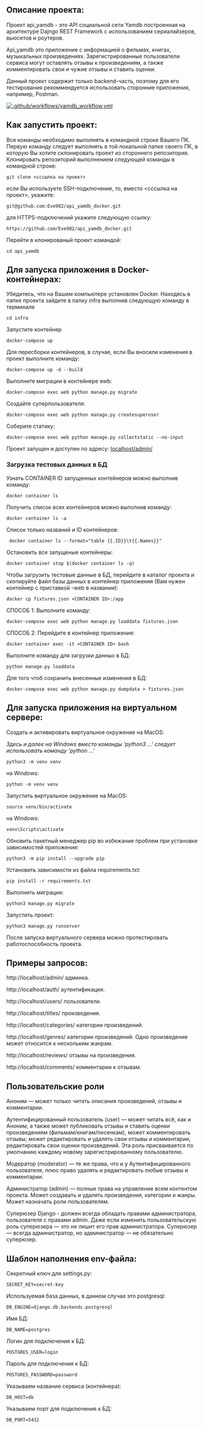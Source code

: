## **Описание проекта:**
Проект api_yamdb - это API социальной сети Yamdb построенная на архитектуре Dajngo REST Framework с использованием сериалайзеров, вьюсетов и роутеров.

Api_yamdb это приложение с информацией о фильмах, книгах, музыкальных произведениях. Зарегистрированные пользователи сервиса могут оставлять отзывы к произведениям, а также комментировать свои и чужие отзывы и ставить оценки.

Данный проект содержит только backend-часть, поэтому для его тестирования рекоммендуется использовать сторонние приложения, например, Postman.
<!-- Ссылка на опубликованый проект:
```
http://158.160.36.205/admin/
```
Ссыка на redoc.yaml:
```
http://158.160.36.205/redoc/
``` -->

[![.github/workflows/yamdb_workflow.yml](https://github.com/Eve982/yamdb_final/actions/workflows/yamdb_workflow.yml/badge.svg)](https://github.com/Eve982/yamdb_final/actions/workflows/yamdb_workflow.yml)

## **Как запустить проект:**
Все команды необходимо выполнять в командной строке Вашего ПК. Первую команду следует выполнять в той локальной папке своего ПК, в которую Вы хотите склонировать проект из стороннего репозитория.
Клонировать репозиторий выполнением следующей команды в командной строке:

```
git clone <сссылка на проект>
```
если Вы используете SSH-подключение, то, вместо <сссылка на проект>, укажите:

```
git@github.com:Eve982/api_yamdb_docker.git
```
для HTTPS-подключений укажите следующую ссылку:

```
https://github.com/Eve982/api_yamdb_docker.git
```

Перейти в клонированый проект командой:

```
cd api_yamdb
```
## Для запуска приложения в Docker-контейнерах:

Убедитесь, что на Вашем компьютере установлен Docker.
Находясь в папке проекта зайдите в папку infra выполнив следующую команду в терминале
```
cd infra
```
Запустите контейнер
```
docker-compose up
```
Для пересборки контейнеров, в случае, если Вы вносили изменения в проект выполните команду:
```
docker-compose up -d --build
```
Выполните миграции в контейнере ewb:
```
docker-compose exec web python manage.py migrate
```
Создайте суперпользователя:
```
docker-compose exec web python manage.py createsuperuser
```
Соберите статику:
```
docker-compose exec web python manage.py collectstatic --no-input
```
Проект запущен и доступен по адресу: [localhost/admin/](localhost/admin/)

### **Загрузка тестовых данных в БД**
Узнать CONTAINER ID запущенных контейнеров можно выполнив команду:
```
docker container ls
```
Получить список всех контейнеров можно выполнив команду:
```
docker container ls -a
```
Список только названий и ID контейнеров:
```
 docker container ls --format="table {{.ID}}\t{{.Names}}"
```
Остановить все запущеные контейнеры:
```
docker container stop $(docker container ls -q)
```
Чтобы загрузить тестовые данные в БД, перейдите в каталог проекта и скопируйте файл базы данных в контейнер приложения (Вам нужен контейнер с приставкой -web в названии):
```
docker cp fixtures.json <CONTAINER ID>:/app
```
СПОСОБ 1:
Выполните команду:
```
docker-compose exec web python manage.py loaddata fixtures.json
```
СПОСОБ 2:
Перейдите в контейнер приложения:
```
docker container exec -it <CONTAINER ID> bash
```
Выполните команду для загрузки данных в БД:
```
python manage.py loaddata
```
Для того чтоб сохранить внесенные изменения в БД:
```
docker-compose exec web python manage.py dumpdata > fixtures.json
```

## Для запуска приложения на виртуальном сервере:
Cоздать и активировать виртуальное окружение на MacOS:

*Здесь и далее на Windows вместо команды 'python3 ...' следует использовать команду 'python ...'*

```
python3 -m venv venv
```
на Windows:
```
python -m venv venv
```
Запустить виртуальное окружение на MacOS:

```
source venv/bin/activate
```
на Windows:
```
venv\Scripts\activate
```
Обновить пакетный менеджер pip во избежание проблем при установке зависимостей приложения:

```
python3 -m pip install --upgrade pip
```
Установить зависимости из файла requirements.txt:

```
pip install -r requirements.txt
```
Выполнить миграции:

```
python3 manage.py migrate
```

Запустить проект:

```
python3 manage.py runserver
```

После запуска виртуального сервера можно протестировать работоспособность проекта.

## **Примеры запросов:**

http://localhost/admin/ админка.

http://localhost/auth/ аутентификация.

http://localhost/users/ пользователи.

http://localhost/titles/ произведения.

http://localhost/categories/ категории произведений.

http://localhost/genres/ категории произведений. Одно произведение может относится к нескольким жанрам.

http://localhost/reviews/ отзывы на произведения.

http://localhost/comments/ комментарии к отзывам.

## **Пользовательские роли**
Аноним — может только читать описания произведений, отзывы и комментарии.

Аутентифицированный пользователь (user) — может читать всё, как и Аноним, а также может публиковать отзывы и ставить оценки произведениям (фильмам/книгам/песенкам), может комментировать отзывы; может редактировать и удалять свои отзывы и комментарии, редактировать свои оценки произведений. Эта роль присваивается по умолчанию каждому новому зарегистрированному пользователю.

Модератор (moderator) — те же права, что и у Аутентифицированного пользователя, плюс право удалять и редактировать любые отзывы и комментарии.

Администратор (admin) — полные права на управление всем контентом проекта. Может создавать и удалять произведения, категории и жанры. Может назначать роли пользователям.

Суперюзер Django - должен всегда обладать правами администратора, пользователя с правами admin. Даже если изменить пользовательскую роль суперюзера — это не лишит его прав администратора. Суперюзер — всегда администратор, но администратор — не обязательно суперюзер.

## **Шаблон наполнения env-файла:**

Cекретный ключ для settings.py:
```
SECRET_KEY=secret-key
```
Используемая база данных, в данном случае это postgresql:
```
DB_ENGINE=django.db.backends.postgresql
```
Имя БД:
```
DB_NAME=postgres
```
Логин для подключения к БД:
```
POSTGRES_USER=login
```
Пароль для подключения к БД:
```
POSTGRES_PASSWORD=password
```
Указываем название сервиса (контейнера):
```
DB_HOST=db
```
Указываем порт для подключения к БД:
```
DB_PORT=5432
```
